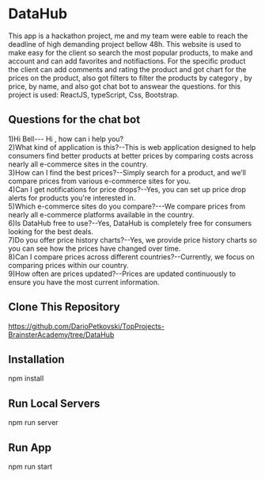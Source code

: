 # DataHub

This app is a hackathon project, me and my team were eable to reach the deadline of high demanding project bellow 48h. This website is used to make easy for the client so search the most popular products, to make and account and can add favorites and notifiactions. For the specific product the client can add comments and rating the product and got chart for the prices on the product,
also got filters to filter the products by category , by price, by name, and also got chat bot to answear the questions. for this project is used: ReactJS, typeScript, Css, Bootstrap.

## Questions for the chat bot
1)Hi Bell--- Hi , how can i help you? <br/>
2)What kind of application is this?--This is web application designed to help consumers find better products at better prices by comparing costs across nearly all e-commerce sites in the country.<br/>
3)How can I find the best prices?--Simply search for a product, and we’ll compare prices from various e-commerce sites for you.<br/>
4)Can I get notifications for price drops?--Yes, you can set up price drop alerts for products you're interested in.<br/>
5)Which e-commerce sites do you compare?---We compare prices from nearly all e-commerce platforms available in the country.<br/>
6)Is DataHub free to use?--Yes, DataHub is completely free for consumers looking for the best deals.<br/>
7)Do you offer price history charts?--Yes, we provide price history charts so you can see how the prices have changed over time.<br/>
8)Can I compare prices across different countries?--Currently, we focus on comparing prices within our country.<br/>
9)How often are prices updated?--Prices are updated continuously to ensure you have the most current information.

## Clone This Repository

https://github.com/DarioPetkovski/TopProjects-BrainsterAcademy/tree/DataHub

## Installation

npm install<br/>

## Run Local Servers

npm run server

## Run App

npm run start
